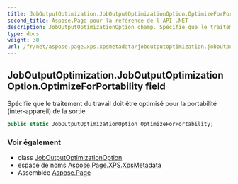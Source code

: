 ```yaml
---
title: JobOutputOptimization.JobOutputOptimizationOption.OptimizeForPortability
second_title: Aspose.Page pour la référence de l'API .NET
description: JobOutputOptimizationOption champ. Spécifie que le traitement du travail doit être optimisé pour la portabilité interappareil de la sortie.
type: docs
weight: 30
url: /fr/net/aspose.page.xps.xpsmetadata/joboutputoptimization.joboutputoptimizationoption/optimizeforportability/
---
```

## JobOutputOptimization.JobOutputOptimizationOption.OptimizeForPortability field

Spécifie que le traitement du travail doit être optimisé pour la portabilité (inter-appareil) de la sortie.

```csharp
public static JobOutputOptimizationOption OptimizeForPortability;
```

### Voir également

* class [JobOutputOptimizationOption](../)
* espace de noms [Aspose.Page.XPS.XpsMetadata](../../joboutputoptimization.joboutputoptimizationoption/)
* Assemblée [Aspose.Page](../../../)


